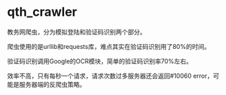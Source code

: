 # qth_crawler
教务网爬虫，分为模拟登陆和验证码识别两个部分。<br />

爬虫使用的是urllib和requests库，难点其实在验证码识别用了80%的时间。

验证码识别调用Google的OCR模块，简单的验证码识别率70%左右。<br />

效率不高，只有每秒一个请求，请求次数过多服务器还会返回#10060 error，可能是服务器端的反爬虫策略。

